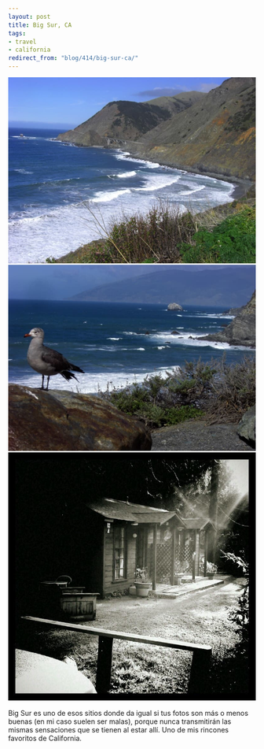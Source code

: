 ```yaml
---
layout: post
title: Big Sur, CA
tags:
- travel
- california
redirect_from: "blog/414/big-sur-ca/"
---
```

<img src="/images/192.jpg" />

<img src="/images/193.jpg" />

<img src="/images/194.jpg" />

Big Sur es uno de esos sitios donde da igual si tus fotos son más o menos buenas (en mi caso suelen ser malas), porque nunca transmitirán las mismas sensaciones que se tienen al estar allí. Uno de mis rincones favoritos de California.
